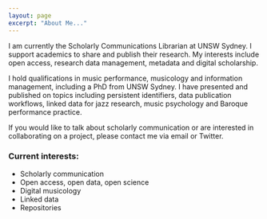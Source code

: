 ```yaml
---
layout: page
excerpt: "About Me..."
---
```


I am currently the Scholarly Communications Librarian at UNSW Sydney. I support academics to share and publish their research. My interests include open access, research data management, metadata and digital scholarship. 

I hold qualifications in music performance, musicology and information management, including a PhD from UNSW Sydney. I have presented and published on topics including persistent identifiers, data publication workflows, linked data for jazz research, music psychology and Baroque performance practice. 

If you would like to talk about scholarly communication or are interested in collaborating on a project, please contact me via email or Twitter. 

### Current interests:

- Scholarly communication
- Open access, open data, open science
- Digital musicology
- Linked data
- Repositories

